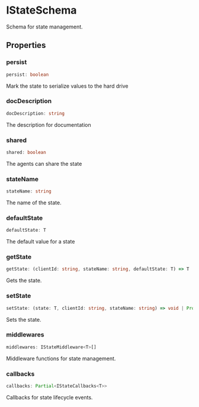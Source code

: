 # IStateSchema

Schema for state management.

## Properties

### persist

```ts
persist: boolean
```

Mark the state to serialize values to the hard drive

### docDescription

```ts
docDescription: string
```

The description for documentation

### shared

```ts
shared: boolean
```

The agents can share the state

### stateName

```ts
stateName: string
```

The name of the state.

### defaultState

```ts
defaultState: T
```

The default value for a state

### getState

```ts
getState: (clientId: string, stateName: string, defaultState: T) => T | Promise<T>
```

Gets the state.

### setState

```ts
setState: (state: T, clientId: string, stateName: string) => void | Promise<void>
```

Sets the state.

### middlewares

```ts
middlewares: IStateMiddleware<T>[]
```

Middleware functions for state management.

### callbacks

```ts
callbacks: Partial<IStateCallbacks<T>>
```

Callbacks for state lifecycle events.

